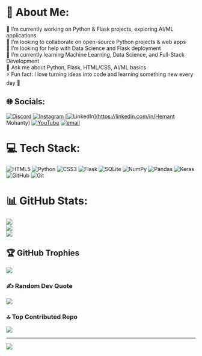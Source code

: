 # 💫 About Me:
🔭 I’m currently working on Python & Flask projects, exploring AI/ML applications<br>👯 I’m looking to collaborate on open-source Python projects & web apps<br>🤝 I’m looking for help with Data Science and Flask deployment<br>🌱 I’m currently learning Machine Learning, Data Science, and Full-Stack Development<br>💬 Ask me about Python, Flask, HTML/CSS, AI/ML basics<br>⚡ Fun fact: I love turning ideas into code and learning something new every day 🚀


## 🌐 Socials:
[![Discord](https://img.shields.io/badge/Discord-%237289DA.svg?logo=discord&logoColor=white)](https://discord.gg/ReDWKqNrh3) [![Instagram](https://img.shields.io/badge/Instagram-%23E4405F.svg?logo=Instagram&logoColor=white)](https://instagram.com/mrviral_sayz) [![LinkedIn](https://img.shields.io/badge/LinkedIn-%230077B5.svg?logo=linkedin&logoColor=white)](https://linkedin.com/in/Hemant Mohanty) [![YouTube](https://img.shields.io/badge/YouTube-%23FF0000.svg?logo=YouTube&logoColor=white)](https://youtube.com/@Mrviral_sayz) [![email](https://img.shields.io/badge/Email-D14836?logo=gmail&logoColor=white)](mailto:mohantyhemanta68@Gmail.com) 

# 💻 Tech Stack:
![HTML5](https://img.shields.io/badge/html5-%23E34F26.svg?style=for-the-badge&logo=html5&logoColor=white) ![Python](https://img.shields.io/badge/python-3670A0?style=for-the-badge&logo=python&logoColor=ffdd54) ![CSS3](https://img.shields.io/badge/css3-%231572B6.svg?style=for-the-badge&logo=css3&logoColor=white) ![Flask](https://img.shields.io/badge/flask-%23000.svg?style=for-the-badge&logo=flask&logoColor=white) ![SQLite](https://img.shields.io/badge/sqlite-%2307405e.svg?style=for-the-badge&logo=sqlite&logoColor=white) ![NumPy](https://img.shields.io/badge/numpy-%23013243.svg?style=for-the-badge&logo=numpy&logoColor=white) ![Pandas](https://img.shields.io/badge/pandas-%23150458.svg?style=for-the-badge&logo=pandas&logoColor=white) ![Keras](https://img.shields.io/badge/Keras-%23D00000.svg?style=for-the-badge&logo=Keras&logoColor=white) ![GitHub](https://img.shields.io/badge/github-%23121011.svg?style=for-the-badge&logo=github&logoColor=white) ![Git](https://img.shields.io/badge/git-%23F05033.svg?style=for-the-badge&logo=git&logoColor=white)
# 📊 GitHub Stats:
![](https://github-readme-stats.vercel.app/api?username=hemantmohanty&theme=dark&hide_border=false&include_all_commits=true&count_private=false)<br/>
![](https://nirzak-streak-stats.vercel.app/?user=hemantmohanty&theme=dark&hide_border=false)<br/>
![](https://github-readme-stats.vercel.app/api/top-langs/?username=hemantmohanty&theme=dark&hide_border=false&include_all_commits=true&count_private=false&layout=compact)

## 🏆 GitHub Trophies
![](https://github-profile-trophy.vercel.app/?username=hemantmohanty&theme=radical&no-frame=false&no-bg=true&margin-w=4)

### ✍️ Random Dev Quote
![](https://quotes-github-readme.vercel.app/api?type=horizontal&theme=radical)

### 🔝 Top Contributed Repo
![](https://github-contributor-stats.vercel.app/api?username=hemantmohanty&limit=5&theme=dark&combine_all_yearly_contributions=true)

---
[![](https://visitcount.itsvg.in/api?id=hemantmohanty&icon=0&color=0)](https://visitcount.itsvg.in)

<!-- Proudly created with GPRM ( https://gprm.itsvg.in ) -->

